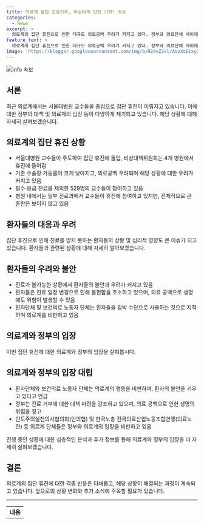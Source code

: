 ```yaml
---
title: 의료계 불법 진료거부, 비상대책 만전 기하! 속보
categories:
  - News
excerpt: >
  의료계의 집단 휴진으로 인한 대규모 의료공백 우려가 커지고 있다. 정부와 의료단체 사이에 갈등이 심화하며 환자들은 불안에 떨고 있다. 필수·응급 진료를 제외한 529명의 교수가 참여하며 진료가 감소할 것으로 전망되고, 환자들의 걱정과 불안이 높아지는 상황이다. 환자단체와 보건의료 노동자 단체는 의사들의 집단행동을 비난하며 제대로 된 치료를 받지 못할 우려를 피력하고 있다.
feature_text: >
  의료계의 집단 휴진으로 인한 대규모 의료공백 우려가 커지고 있다. 정부와 의료단체 사이에 갈등이 심화하며 환자들은 불안에 떨고 있다. 필수·응급 진료를 제외한 529명의 교수가 참여하며 진료가 감소할 것으로 전망되고, 환자들의 걱정과 불안이 높아지는 상황이다. 환자단체와 보건의료 노동자 단체는 의사들의 집단행동을 비난하며 제대로 된 치료를 받지 못할 우려를 피력하고 있다.
image: 'https://blogger.googleusercontent.com/img/b/R29vZ2xl/AVvXsEixyZcFfHzMRdzZMjFBmAUKJYCLCGyLL1o632UiGVXcaFdKo_bkvkuCioo0uUKlGfBVcT3P84aROyZIXSBEx3Aw5nCQ3pTgDom1WDC4m8eifvWiAmWEEVb4x6G_l8C0QH225ldMjyaFvpxGEBGNO37VmDTDMHGhJPq73UglMfDca1-0aw/s1600/blogspot.png'
---
```


<p><img src="https://blogger.googleusercontent.com/img/b/R29vZ2xl/AVvXsEixyZcFfHzMRdzZMjFBmAUKJYCLCGyLL1o632UiGVXcaFdKo_bkvkuCioo0uUKlGfBVcT3P84aROyZIXSBEx3Aw5nCQ3pTgDom1WDC4m8eifvWiAmWEEVb4x6G_l8C0QH225ldMjyaFvpxGEBGNO37VmDTDMHGhJPq73UglMfDca1-0aw/s1600/blogspot.png" alt="info 속보" /></p>

<h2 data-ke-size="size26">서론</h2>

<p data-ke-size="size16">최근 의료계에서는 서울대병원 교수들을 중심으로 집단 휴진이 이뤄지고 있습니다. 이에 대한 정부의 대책 및 의료계의 입장 등이 다양하게 제기되고 있습니다. 해당 상황에 대해 자세히 살펴보겠습니다.</p>

<h2 data-ke-size="size26">의료계의 집단 휴진 상황</h2>

<ul>
  <li>서울대병원 교수들이 주도하여 집단 휴진에 돌입, 비상대책위원회는 4개 병원에서 휴진에 들어감</li>
  <li>기존 수술장 가동률이 크게 낮아지고, 의료공백 우려되며 해당 상황에 대한 우려가 커지고 있음</li>
  <li>필수·응급 진료를 제외한 529명의 교수들이 참여하고 있음</li>
  <li>병원 내에서는 일부 진료과에서 교수들이 휴진에 참여하고 있지만, 전체적으로 큰 혼란은 보이지 않고 있음</li>
</ul>

<h2 data-ke-size="size26">환자들의 대응과 우려</h2>

<p data-ke-size="size16">집단 휴진으로 인해 진료를 받지 못하는 환자들의 상황 및 심리적 영향도 큰 이슈가 되고 있습니다. 환자들과 관련된 상황에 대해 자세히 알아보겠습니다.</p>

<h2 data-ke-size="size26">환자들의 우려와 불안</h2>

<ul>
  <li>진료가 불가능한 상황에서 환자들의 불안과 우려가 커지고 있음</li>
  <li>환자들은 진료 일정 변경으로 인해 불편함을 호소하고 있으며, 의료 공백으로 생명에도 위험이 발생할 수 있음</li>
  <li>환자단체 및 보건의료 노동자 단체는 환자들을 압박 수단으로 사용하는 것으로 지적하며 의료계를 비판하고 있음</li>
</ul>

<h2 data-ke-size="size26">의료계와 정부의 입장</h2>

<p data-ke-size="size16">이번 집단 휴진에 대한 의료계와 정부의 입장을 살펴봅시다.</p>

<h2 data-ke-size="size26">의료계와 정부의 입장 대립</h2>

<ul>
  <li>환자단체와 보건의료 노동자 단체는 의료계의 행동을 비판하며, 환자의 불안을 키우고 있다고 언급</li>
  <li>정부는 진료 거부에 대한 대책 마련을 강조하고 있으며, 의료 공백으로 인한 생명의 위험을 경고</li>
  <li>인도주의실천의사협의회(인의협) 및 한국노총 전국의료산업노동조합연맹(의료노련) 등 의료계 단체들은 정부와 의료계의 입장을 비판하고 있음</li>
</ul>

<p data-ke-size="size16">진행 중인 상황에 대한 심층적인 분석과 추가 정보를 통해 의료계와 정부의 입장을 더 자세히 살펴보겠습니다.</p>

<h2 data-ke-size="size26">결론</h2>

<p data-ke-size="size16">의료계의 집단 휴진에 대한 각종 반응은 다채롭고, 해당 상황이 해결되는 과정이 계속되고 있습니다. 앞으로의 상황 변화와 추가 소식에 주목할 필요가 있습니다.</p>

<hr>

<table>
  <tbody>
    <tr>
      <td style="text-align: center; height: 17px;"><b>내용</b></td>
    </tr>
  </tbody>
</table>

<p data-ke-size="size16">&nbsp;</p>

